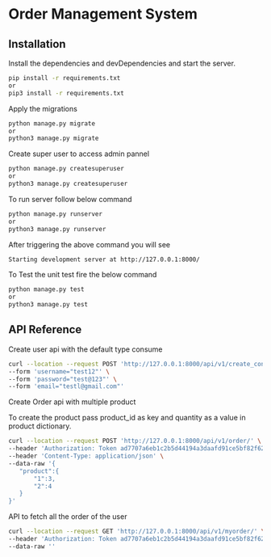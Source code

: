 
# Order Management System

## Installation

Install the dependencies and devDependencies and start the server.

```sh
pip install -r requirements.txt
or 
pip3 install -r requirements.txt
```

Apply the migrations 
```sh
python manage.py migrate
or 
python3 manage.py migrate
```

Create super user to access admin pannel
```sh
python manage.py createsuperuser
or 
python3 manage.py createsuperuser
```

To run server follow below command
```sh
python manage.py runserver
or 
python3 manage.py runserver
```
After triggering the above command you will see 
```sh
Starting development server at http://127.0.0.1:8000/
```
To Test the unit test fire the below command 
```sh
python manage.py test
or 
python3 manage.py test
```

## API Reference

Create user api with the default type consume

```sh
curl --location --request POST 'http://127.0.0.1:8000/api/v1/create_consumer/' \
--form 'username="test12"' \
--form 'password="test@123"' \
--form 'email="testl@gmail.com"'
```

Create Order api with multiple product

To create the product pass product_id as key and quantity as a value in product dictionary.
```sh
curl --location --request POST 'http://127.0.0.1:8000/api/v1/order/' \
--header 'Authorization: Token ad7707a6eb1c2b5d44194a3daafd91ce5bf82f62' \
--header 'Content-Type: application/json' \
--data-raw '{
   "product":{
       "1":3,
       "2":4
   }
}'
```

API to fetch all the order of the user 
 
```sh
curl --location --request GET 'http://127.0.0.1:8000/api/v1/myorder/' \
--header 'Authorization: Token ad7707a6eb1c2b5d44194a3daafd91ce5bf82f62' \
--data-raw ''
```




